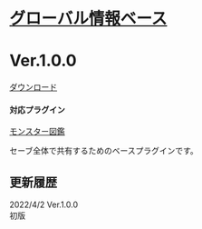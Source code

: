 # [グローバル情報ベース](https://raw.githubusercontent.com/nuun888/MZ/master/NUUN_GlobalCore.js)
# Ver.1.0.0
[ダウンロード](https://raw.githubusercontent.com/nuun888/MZ/master/NUUN_GlobalCore.js)  
#### 対応プラグイン
[モンスター図鑑](https://github.com/nuun888/MZ/blob/master/README/EnemyBook.md)  

セーブ全体で共有するためのベースプラグインです。  

## 更新履歴
2022/4/2 Ver.1.0.0  
初版 
